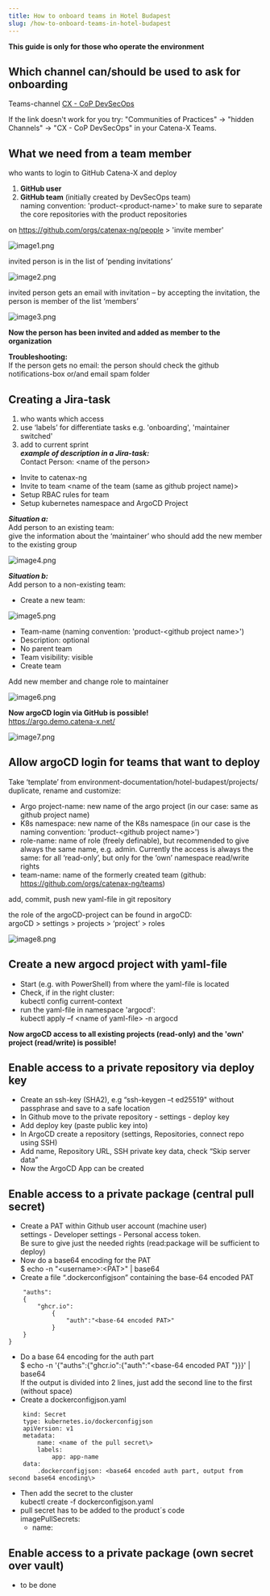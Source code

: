 ```yaml
---
title: How to onboard teams in Hotel Budapest
slug: /how-to-onboard-teams-in-hotel-budapest
---
```



**This guide is only for those who operate the environment**

## Which channel can/should be used to ask for onboarding
Teams-channel [CX - CoP DevSecOps](https://teams.microsoft.com/l/channel/19%3a9a3c4a05a3514d07b973c13e7b468709%40thread.tacv2/CX%2520-%2520CoP%2520DevSecOps?groupId=17b1a2dc-67fb-4a49-a2ed-dd1344321439&tenantId=1ad22c6d-2f08-4f05-a0ba-e17f6ce88380)

If the link doesn't work for you try: "Communities of Practices" → "hidden Channels" → "CX - CoP DevSecOps" in your Catena-X Teams.

## What we need from a team member
who wants to login to GitHub Catena-X and deploy

1. **GitHub user**  
2. **GitHub team** (initially created by DevSecOps team)  
naming convention: 'product-<product-name\>' to make sure to separate the core repositories with the product repositories  

on https://github.com/orgs/catenax-ng/people \> 'invite member'  

![image1.png](assets/image1.png)  

invited person is in the list of ‘pending invitations’  

![image2.png](assets/image2.png)  

invited person gets an email with invitation – by accepting the invitation, the person is member of the list ‘members’  

![image3.png](assets/image3.png)  

**Now the person has been invited and added as member to the organization**  


**Troubleshooting:**  
If the person gets no email: the person should check the github notifications-box or/and email spam folder  

## Creating a Jira-task  
1. who wants which access  
2. use ‘labels’ for differentiate tasks e.g. 'onboarding', 'maintainer switched'  
3. add to current sprint  
***example of description in a Jira-task:***  
Contact Person: <name of the person\>  
- Invite to catenax-ng  
- Invite to team <name of the team (same as github project name)\>  
- Setup RBAC rules for team  
- Setup kubernetes namespace and ArgoCD Project  

***Situation a:***  
Add person to an existing team:  
give the information about the ‘maintainer’ who should add the new member to the existing group  

![image4.png](assets/image4.png)  

***Situation b:***  
Add person to a non-existing team:  
- Create a new team:  

![image5.png](assets/image5.png)  

- Team-name (naming convention: 'product-<github project name\>')  
- Description: optional  
- No parent team  
- Team visibility: visible  
- Create team  

Add new member and change role to maintainer  

![image6.png](assets/image6.png)  

**Now argoCD login via GitHub is possible!**  
https://argo.demo.catena-x.net/  

![image7.png](assets/image7.png)  

## Allow argoCD login for teams that want to deploy
Take ‘template’ from environment-documentation/hotel-budapest/projects/ duplicate, rename and customize:  
- Argo project-name: new name of the argo project (in our case: same as github project name)  
- K8s namespace: new name of the K8s namespace (in our case is the naming convention: 'product-<github project name\>')  
- role-name: name of role (freely definable), but recommended to give always the same
name, e.g. admin. Currently the access is always the same:
for all ‘read-only’, but only for the ‘own’ namespace read/write rights  
- team-name: name of the formerly created team (github: https://github.com/orgs/catenax-ng/teams)  

add, commit, push new yaml-file in git repository  

the role of the argoCD-project can be found in argoCD:  
argoCD \> settings \> projects \> ‘project’ \> roles  

![image8.png](assets/image8.png)  

## Create a new argocd project with yaml-file
- Start (e.g. with PowerShell) from where the yaml-file is located  
- Check, if in the right cluster:  
kubectl config current-context  
- run the yaml-file in namespace 'argocd':  
kubectl apply –f <name of yaml-file\> -n argocd  

**Now argoCD access to all existing projects (read-only) and the 'own' project (read/write) is possible!**

## Enable access to a private repository via deploy key
- Create an ssh-key (SHA2), e.g “ssh-keygen –t ed25519" without passphrase and save to a safe location  
- In Github move to the private repository - settings - deploy key  
- Add deploy key (paste public key into)  
- In ArgoCD create a repository (settings, Repositories, connect repo using SSH)  
- Add name, Repository URL, SSH private key data, check “Skip server data”  
- Now the ArgoCD App can be created  

## Enable access to a private package (central pull secret)  
- Create a PAT within Github user account (machine user)  
settings - Developer settings - Personal access token.  
Be sure to give just the needed rights (read:package will be sufficient to deploy)  
- Now do a base64 encoding for the PAT  
$ echo -n "<username\>:<PAT\>\" | base64  
- Create a file “.dockerconfigjson” containing the base-64 encoded PAT  
```{  
    "auths":  
    {  
        "ghcr.io":  
            {  
                "auth":"<base-64 encoded PAT>"  
            }  
    }  
}
```  
- Do a base 64 encoding for the auth part  
$ echo -n  '{"auths":{"ghcr.io":{"auth":"<base-64 encoded PAT "\}}}' | base64  
If the output is divided into 2 lines, just add the second line to the first (without space)  
- Create a dockerconfigjson.yaml  
```
    kind: Secret  
    type: kubernetes.io/dockerconfigjson  
    apiVersion: v1  
    metadata:  
        name: <name of the pull secret\>  
        labels:  
            app: app-name  
    data:  
        .dockerconfigjson: <base64 encoded auth part, output from second base64 encoding\>  
```
- Then add the secret to the cluster  
kubectl create -f dockerconfigjson.yaml  
- pull secret has to be added to the product´s code  
imagePullSecrets:  
    - name: <name of the pull secret>  

## Enable access to a private package (own secret over vault)  
- to be done